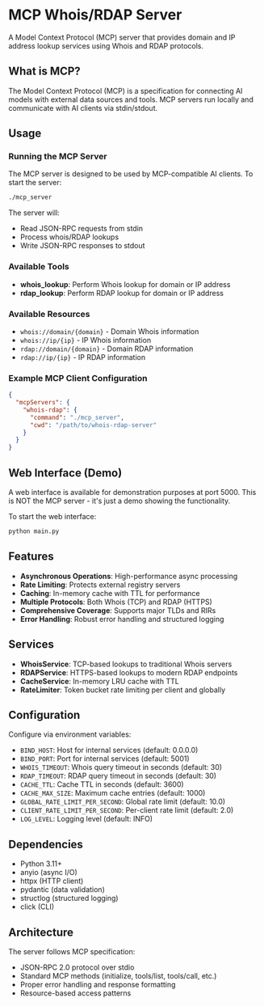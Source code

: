 # MCP Whois/RDAP Server

A Model Context Protocol (MCP) server that provides domain and IP address lookup services using Whois and RDAP protocols.

## What is MCP?

The Model Context Protocol (MCP) is a specification for connecting AI models with external data sources and tools. MCP servers run locally and communicate with AI clients via stdin/stdout.

## Usage

### Running the MCP Server

The MCP server is designed to be used by MCP-compatible AI clients. To start the server:

```bash
./mcp_server
```

The server will:
- Read JSON-RPC requests from stdin
- Process whois/RDAP lookups
- Write JSON-RPC responses to stdout

### Available Tools

- **whois_lookup**: Perform Whois lookup for domain or IP address
- **rdap_lookup**: Perform RDAP lookup for domain or IP address

### Available Resources

- `whois://domain/{domain}` - Domain Whois information
- `whois://ip/{ip}` - IP Whois information  
- `rdap://domain/{domain}` - Domain RDAP information
- `rdap://ip/{ip}` - IP RDAP information

### Example MCP Client Configuration

```json
{
  "mcpServers": {
    "whois-rdap": {
      "command": "./mcp_server",
      "cwd": "/path/to/whois-rdap-server"
    }
  }
}
```

## Web Interface (Demo)

A web interface is available for demonstration purposes at port 5000. This is NOT the MCP server - it's just a demo showing the functionality.

To start the web interface:

```bash
python main.py
```

## Features

- **Asynchronous Operations**: High-performance async processing
- **Rate Limiting**: Protects external registry servers
- **Caching**: In-memory cache with TTL for performance
- **Multiple Protocols**: Both Whois (TCP) and RDAP (HTTPS)
- **Comprehensive Coverage**: Supports major TLDs and RIRs
- **Error Handling**: Robust error handling and structured logging

## Services

- **WhoisService**: TCP-based lookups to traditional Whois servers
- **RDAPService**: HTTPS-based lookups to modern RDAP endpoints
- **CacheService**: In-memory LRU cache with TTL
- **RateLimiter**: Token bucket rate limiting per client and globally

## Configuration

Configure via environment variables:

- `BIND_HOST`: Host for internal services (default: 0.0.0.0)
- `BIND_PORT`: Port for internal services (default: 5001)
- `WHOIS_TIMEOUT`: Whois query timeout in seconds (default: 30)
- `RDAP_TIMEOUT`: RDAP query timeout in seconds (default: 30)
- `CACHE_TTL`: Cache TTL in seconds (default: 3600)
- `CACHE_MAX_SIZE`: Maximum cache entries (default: 1000)
- `GLOBAL_RATE_LIMIT_PER_SECOND`: Global rate limit (default: 10.0)
- `CLIENT_RATE_LIMIT_PER_SECOND`: Per-client rate limit (default: 2.0)
- `LOG_LEVEL`: Logging level (default: INFO)

## Dependencies

- Python 3.11+
- anyio (async I/O)
- httpx (HTTP client)
- pydantic (data validation)
- structlog (structured logging)
- click (CLI)

## Architecture

The server follows MCP specification:
- JSON-RPC 2.0 protocol over stdio
- Standard MCP methods (initialize, tools/list, tools/call, etc.)
- Proper error handling and response formatting
- Resource-based access patterns